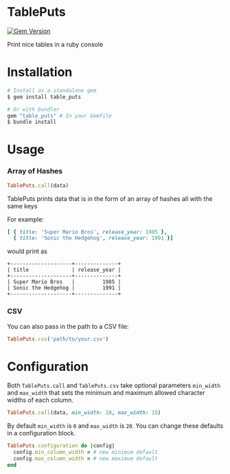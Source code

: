 # TablePuts
[![Gem Version](https://badge.fury.io/rb/table_puts.svg)](https://badge.fury.io/rb/table_puts)

Print nice tables in a ruby console

# Installation
```ruby
# Install as a standalone gem
$ gem install table_puts

# Or with bundler
gem "table_puts" # In your Gemfile
$ bundle install
```

# Usage

### Array of Hashes
```ruby
TablePuts.call(data)
```
TablePuts prints data that is in the form of an array of hashes all with the same keys

For example:

```ruby
[ { title: 'Super Mario Bros', release_year: 1985 },
  { title: 'Sonic the Hedgehog', release_year: 1991 }]
```

would print as

```
+--------------------+--------------+
| title              | release_year |
+--------------------+--------------+
| Super Mario Bros   |         1985 |
| Sonic the Hedgehog |         1991 |
+--------------------+--------------+
```

### CSV
You can also pass in the path to a CSV file:
```ruby
TablePuts.csv('path/to/your.csv')
```
# Configuration
Both `TablePuts.call` and `TablePuts.csv` take optional parameters `min_width` and `max_width` that sets the minimum and maximum allowed character widths of each column.

```ruby
TablePuts.call(data, min_width: 10, max_width: 15)
```

By default `min_width` is `0` and `max_width` is `20`. You can change these defaults in a configuration block.

```ruby
TablePuts.configuration do |config|
  config.min_column_width = # new minimum default
  config.max_column_width = # new maximum default
end
```
